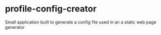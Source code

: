 # profile-config-creator
Small application built to generate a config file used in an a static web page generator
